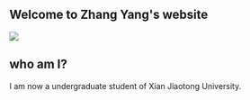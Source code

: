 ## Welcome to Zhang Yang's website
<img src="https://github.com/zy12347/file/blob/main/300080.jpg"></img>
## who am I?
  I am now a undergraduate student of Xian Jiaotong University.
